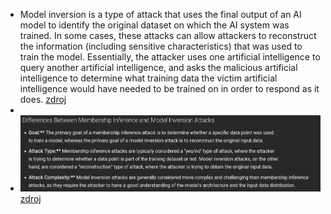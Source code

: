 - Model inversion is a type of attack that uses the final output of an AI model to identify the original dataset on which the AI system was trained. In some cases, these attacks can allow attackers to reconstruct the information (including sensitive characteristics) that was used to 
  train the model. Essentially, the attacker uses one artificial intelligence to query another artificial intelligence, and asks the malicious artificial intelligence to determine what training data the 
  victim artificial intelligence would have needed to be trained on in order to respond as it does. [zdroj](https://www.hoganlovells.com/en/publications/model-inversion-and-membership-inference-understanding-new-ai-security-risks-and-mitigating-vulnerabilities)
-
- ![image.png](../assets/image_1756315968196_0.png) [zdroj](https://infermatic.ai/ask/?question=What%20are%20the%20differences%20between%20a%20membership%20inference%20attack%20and%20a%20model%20inversion%20attack?)